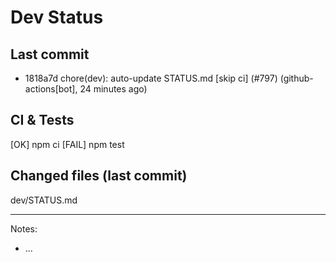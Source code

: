 # Dev Status

## Last commit
- 1818a7d chore(dev): auto-update STATUS.md [skip ci] (#797) (github-actions[bot], 24 minutes ago)
## CI & Tests
[OK] npm ci
[FAIL] npm test

## Changed files (last commit)
dev/STATUS.md

---
Notes:
- ...
